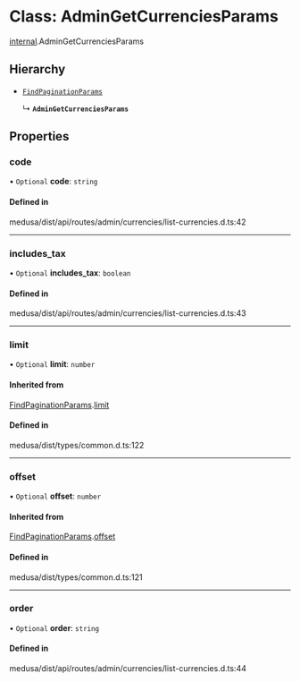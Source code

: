 # Class: AdminGetCurrenciesParams

[internal](../modules/internal-4.md).AdminGetCurrenciesParams

## Hierarchy

- [`FindPaginationParams`](internal-4.FindPaginationParams.md)

  ↳ **`AdminGetCurrenciesParams`**

## Properties

### code

• `Optional` **code**: `string`

#### Defined in

medusa/dist/api/routes/admin/currencies/list-currencies.d.ts:42

___

### includes\_tax

• `Optional` **includes\_tax**: `boolean`

#### Defined in

medusa/dist/api/routes/admin/currencies/list-currencies.d.ts:43

___

### limit

• `Optional` **limit**: `number`

#### Inherited from

[FindPaginationParams](internal-4.FindPaginationParams.md).[limit](internal-4.FindPaginationParams.md#limit)

#### Defined in

medusa/dist/types/common.d.ts:122

___

### offset

• `Optional` **offset**: `number`

#### Inherited from

[FindPaginationParams](internal-4.FindPaginationParams.md).[offset](internal-4.FindPaginationParams.md#offset)

#### Defined in

medusa/dist/types/common.d.ts:121

___

### order

• `Optional` **order**: `string`

#### Defined in

medusa/dist/api/routes/admin/currencies/list-currencies.d.ts:44
